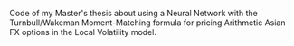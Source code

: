 Code of my Master's thesis about using a Neural Network with the Turnbull/Wakeman Moment-Matching formula for pricing Arithmetic Asian FX options in the Local Volatility model.
